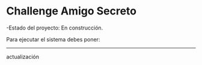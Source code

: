 <h1>Challenge Amigo Secreto</h1>
-Estado del proyecto: En construcción.

Para ejecutar el sistema debes poner:

****
actualización
